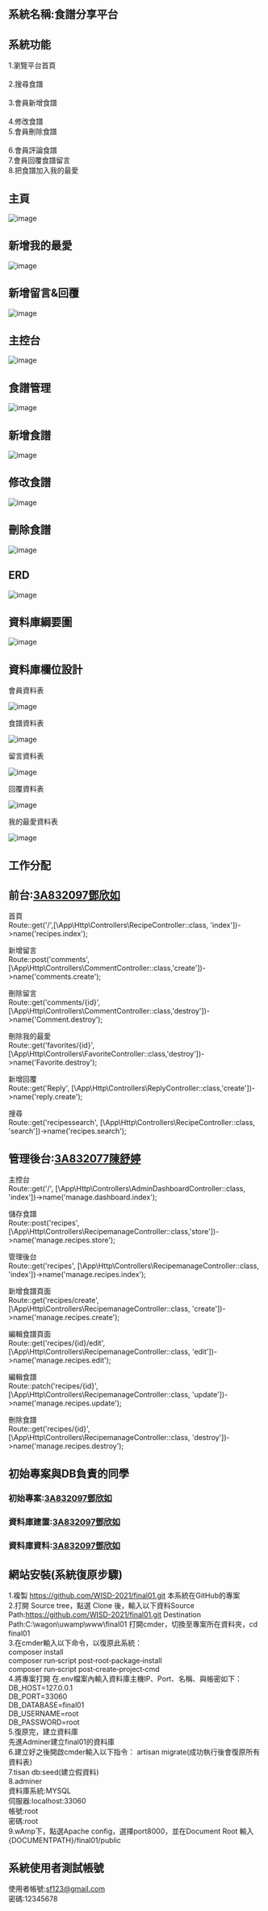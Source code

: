 ## 系統名稱:食譜分享平台

## 系統功能

1.瀏覽平台首頁<br>	
2.搜尋食譜<br>	
3.會員新增食譜<br>	
4.修改食譜<br>
5.會員刪除食譜<br>	
6.會員評論食譜<br>
7.會員回覆食譜留言<br>
8.把食譜加入我的最愛<br>	

## 主頁

![image](https://github.com/WISD-2021/final01/blob/fa8f258f4b2298d077cb6fc0d4e98b0e05a1dfe3/public/img/%E9%A6%96%E9%A0%81.png)

## 新增我的最愛

![image](https://github.com/WISD-2021/final01/blob/fa8f258f4b2298d077cb6fc0d4e98b0e05a1dfe3/public/img/%E5%8A%A0%E5%85%A5%E6%88%91%E7%9A%84%E6%9C%80%E6%84%9B.png)

## 新增留言&回覆

![image](https://github.com/WISD-2021/final01/blob/35c877b5dff5acaaea849d306a62c76ff0e52486/public/img/%E7%95%99%E8%A8%80.png)


## 主控台

![image](https://github.com/WISD-2021/final01/blob/fa8f258f4b2298d077cb6fc0d4e98b0e05a1dfe3/public/img/%E4%B8%BB%E6%8E%A7%E5%8F%B0.png)

## 食譜管理

![image](https://github.com/WISD-2021/final01/blob/fa8f258f4b2298d077cb6fc0d4e98b0e05a1dfe3/public/img/%E9%A3%9F%E8%AD%9C%E7%AE%A1%E7%90%86.png)


## 新增食譜

![image](https://github.com/WISD-2021/final01/blob/3c3de371ea8898edea2a85933e4b94bf27cccf9e/public/img/%E6%96%B0%E5%A2%9E%E9%A3%9F%E8%AD%9C.png)


## 修改食譜

![image](https://github.com/WISD-2021/final01/blob/fa8f258f4b2298d077cb6fc0d4e98b0e05a1dfe3/public/img/%E7%B7%A8%E8%BC%AF%E9%A3%9F%E8%AD%9C.png)


## 刪除食譜

![image](https://github.com/WISD-2021/final01/blob/fa8f258f4b2298d077cb6fc0d4e98b0e05a1dfe3/public/img/%E5%88%AA%E9%99%A4%E9%A3%9F%E8%AD%9C.png)


## ERD

![image](https://github.com/WISD-2021/final01/blob/0e9b080add212ab07a09d26e82db5e1f5b843078/public/img/%E8%B3%87%E6%96%99%E8%A1%A8-Page-2.drawio.png)


## 資料庫綱要圖

![image](https://github.com/WISD-2021/final01/blob/0e9b080add212ab07a09d26e82db5e1f5b843078/public/img/%E7%B6%B1%E8%A6%81.png)


## 資料庫欄位設計

會員資料表

![image](https://github.com/WISD-2021/final01/blob/7bb0837eed48fe448e0303abe53aaf8766b5c0f4/public/img/%E6%9C%83%E5%93%A1.png)


食譜資料表

![image](https://github.com/WISD-2021/final01/blob/fa8f258f4b2298d077cb6fc0d4e98b0e05a1dfe3/public/img/%E8%B3%87%E6%96%99%E8%A1%A8-%E7%AC%AC5%E9%A0%81.drawio.png)


留言資料表

![image](https://github.com/WISD-2021/final01/blob/fa8f258f4b2298d077cb6fc0d4e98b0e05a1dfe3/public/img/comment.png)

回覆資料表

![image](https://github.com/WISD-2021/final01/blob/fa8f258f4b2298d077cb6fc0d4e98b0e05a1dfe3/public/img/reply.png)


我的最愛資料表

![image](https://github.com/WISD-2021/final01/blob/fa8f258f4b2298d077cb6fc0d4e98b0e05a1dfe3/public/img/love.png)



## 工作分配

## 前台:<a href="https://github.com/3A832097">3A832097鄧欣如</a>

首頁<br>Route::get('/',[\App\Http\Controllers\RecipeController::class, 'index'])->name('recipes.index');

新增留言<br>Route::post('comments', [\App\Http\Controllers\CommentController::class,'create'])->name('comments.create');

刪除留言<br>Route::get('comments/{id}', [\App\Http\Controllers\CommentController::class,'destroy'])->name('Comment.destroy');

刪除我的最愛<br>Route::get('favorites/{id}', [\App\Http\Controllers\FavoriteController::class,'destroy'])->name('Favorite.destroy');

新增回覆<br>Route::get('Reply', [\App\Http\Controllers\ReplyController::class,'create'])->name('reply.create');

搜尋<br>Route::get('recipessearch', [\App\Http\Controllers\RecipeController::class, 'search'])->name('recipes.search');

## 管理後台:<a href="https://github.com/3A832077">3A832077陳舒婷</a>

主控台<br>Route::get('/', [\App\Http\Controllers\AdminDashboardController::class, 'index'])->name('manage.dashboard.index');

儲存食譜<br>Route::post('recipes', [\App\Http\Controllers\RecipemanageController::class,'store'])->name('manage.recipes.store');

管理後台<br>Route::get('recipes', [\App\Http\Controllers\RecipemanageController::class, 'index'])->name('manage.recipes.index');

新增食譜頁面<br>Route::get('recipes/create', [\App\Http\Controllers\RecipemanageController::class, 'create'])->name('manage.recipes.create');

編輯食譜頁面<br>Route::get('recipes/{id}/edit', [\App\Http\Controllers\RecipemanageController::class, 'edit'])->name('manage.recipes.edit');

編輯食譜<br>Route::patch('recipes/{id}', [\App\Http\Controllers\RecipemanageController::class, 'update'])->name('manage.recipes.update');

刪除食譜<br>Route::get('recipes/{id}', [\App\Http\Controllers\RecipemanageController::class, 'destroy'])->name('manage.recipes.destroy');


## 初始專案與DB負責的同學

### 初始專案:<a href="https://github.com/3A832097">3A832097鄧欣如</a>

### 資料庫建置:<a href="https://github.com/3A832097">3A832097鄧欣如</a>

### 資料庫資料:<a href="https://github.com/3A832097">3A832097鄧欣如</a>

## 網站安裝(系統復原步驟)
1.複製 https://github.com/WISD-2021/final01.git 本系統在GitHub的專案 <br>
2.打開 Source tree，點選 Clone 後，輸入以下資料Source Path:https://github.com/WISD-2021/final01.git Destination Path:C:\wagon\uwamp\www\final01 打開cmder，切換至專案所在資料夾，cd final01<br>
3.在cmder輸入以下命令，以復原此系統：<br>
composer install<br>
composer run‐script post‐root‐package‐install<br>
composer run‐script post‐create‐project‐cmd<br>
4.將專案打開 在.env檔案內輸入資料庫主機IP、Port、名稱、與帳密如下：<br>
DB_HOST=127.0.0.1<br>
DB_PORT=33060<br>
DB_DATABASE=final01<br>
DB_USERNAME=root<br>
DB_PASSWORD=root<br>
5.復原完，建立資料庫<br>
先進Adminer建立final01的資料庫<br>
6.建立好之後開啟cmder輸入以下指令： artisan migrate(成功執行後會復原所有資料表)<br>
7.tisan db:seed(建立假資料)<br>
8.adminer<br>
資料庫系統:MYSQL<br>
伺服器:localhost:33060<br>
帳號:root<br>
密碼:root<br>
9.wAmp下，點選Apache config，選擇port8000，並在Document Root 輸入{DOCUMENTPATH}/final01/public

## 系統使用者測試帳號
使用者帳號:sf123@gmail.com<br>
密碼:12345678
